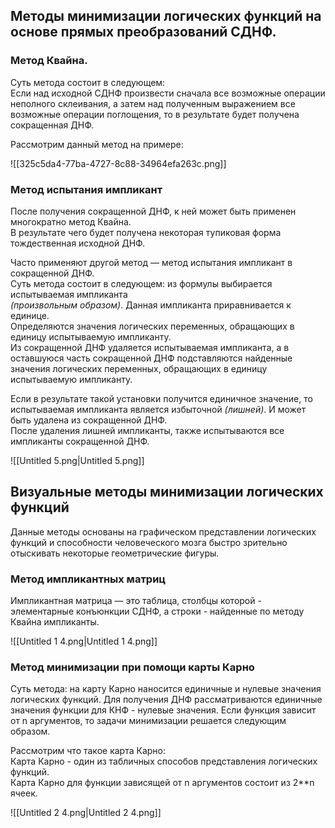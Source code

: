 ## Методы минимизации логических функций на основе прямых преобразований СДНФ.

### **Метод Квайна.**

Суть метода состоит в следующем:  
Если над исходной СДНФ произвести сначала все возможные операции неполного склеивания, а затем над полученным выражением все возможные операции поглощения, то в результате будет получена сокращенная ДНФ.  

Рассмотрим данный метод на примере:

![[325c5da4-77ba-4727-8c88-34964efa263c.png]]

### **Метод испытания импликант**

После получения сокращенной ДНФ, к ней может быть применен многократно метод Квайна.  
В результате чего будет получена некоторая тупиковая форма тождественная исходной ДНФ.  

Часто применяют другой метод — метод испытания импликант в сокращенной ДНФ.  
Суть метода состоит в следующем: из формулы выбирается испытываемая импликанта  
_(произвольным образом)_. Данная импликанта приравнивается к единице.  
Определяются значения логических переменных, обращающих в единицу испытываемую импликанту.  
Из сокращенной ДНФ удаляется испытываемая импликанта, а в оставшуюся часть сокращенной ДНФ подставляются найденные значения логических переменных, обращающих в единицу испытываемую импликанту.  

Если в результате такой установки получится единичное значение, то испытываемая импликанта является избыточной _(лишней)_. И может быть удалена из сокращенной ДНФ.  
После удаления лишней импликанты, также испытываются все импликанты сокращенной ДНФ.  

![[Untitled 5.png|Untitled 5.png]]

## Визуальные методы минимизации логических функций

Данные методы основаны на графическом представлении логических функций и способности человеческого мозга быстро зрительно отыскивать некоторые геометрические фигуры.

### Метод импликантных матриц

Импликантная матрица — это таблица, столбцы которой - элементарные конъюнкции СДНФ, а строки - найденные по методу Квайна импликанты.

![[Untitled 1 4.png|Untitled 1 4.png]]

### Метод минимизации при помощи карты Карно

Суть метода: на карту Карно наносится единичные и нулевые значения логических функций. Для получения ДНФ рассматриваются единичные значения функции для КНФ - нулевые значения. Если функция зависит от n аргументов, то задачи минимизации решается следующим образом.

Рассмотрим что такое карта Карно:  
Карта Карно - один из табличных способов представления логических функций.  
Карта Карно для функции зависящей от n аргументов состоит из 2**n ячеек.  
  

![[Untitled 2 4.png|Untitled 2 4.png]]